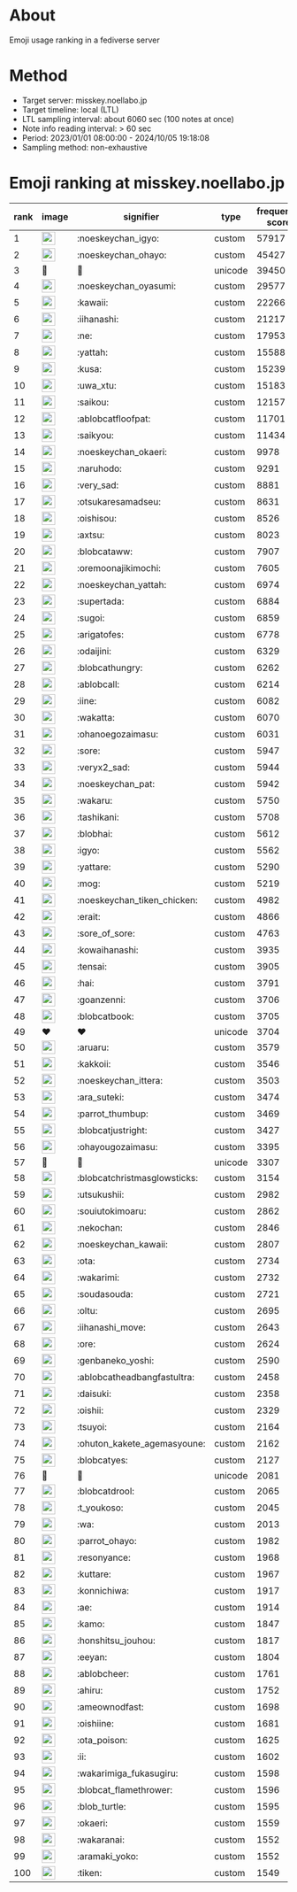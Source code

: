 # About
Emoji usage ranking in a fediverse server

# Method
- Target server: misskey.noellabo.jp
- Target timeline: local (LTL)
- LTL sampling interval: about 6060 sec (100 notes at once)
- Note info reading interval: > 60 sec
- Period: 2023/01/01 08:00:00 - 2024/10/05 19:18:08 
- Sampling method: non-exhaustive

# Emoji ranking at misskey.noellabo.jp

|rank|image|signifier|type|frequency score|
|----|----|----|----|----|
|1|<img height="24" src="https://misskey.noellabo.jp/emoji/noeskeychan_igyo.webp">|:noeskeychan_igyo:|custom|57917|
|2|<img height="24" src="https://misskey.noellabo.jp/emoji/noeskeychan_ohayo.webp">|:noeskeychan_ohayo:|custom|45427|
|3|🎉|🎉|unicode|39450|
|4|<img height="24" src="https://misskey.noellabo.jp/emoji/noeskeychan_oyasumi.webp">|:noeskeychan_oyasumi:|custom|29577|
|5|<img height="24" src="https://misskey.noellabo.jp/emoji/kawaii.webp">|:kawaii:|custom|22266|
|6|<img height="24" src="https://misskey.noellabo.jp/emoji/iihanashi.webp">|:iihanashi:|custom|21217|
|7|<img height="24" src="https://misskey.noellabo.jp/emoji/ne.webp">|:ne:|custom|17953|
|8|<img height="24" src="https://misskey.noellabo.jp/emoji/yattah.webp">|:yattah:|custom|15588|
|9|<img height="24" src="https://misskey.noellabo.jp/emoji/kusa.webp">|:kusa:|custom|15239|
|10|<img height="24" src="https://misskey.noellabo.jp/emoji/uwa_xtu.webp">|:uwa_xtu:|custom|15183|
|11|<img height="24" src="https://misskey.noellabo.jp/emoji/saikou.webp">|:saikou:|custom|12157|
|12|<img height="24" src="https://misskey.noellabo.jp/emoji/ablobcatfloofpat.webp">|:ablobcatfloofpat:|custom|11701|
|13|<img height="24" src="https://misskey.noellabo.jp/emoji/saikyou.webp">|:saikyou:|custom|11434|
|14|<img height="24" src="https://misskey.noellabo.jp/emoji/noeskeychan_okaeri.webp">|:noeskeychan_okaeri:|custom|9978|
|15|<img height="24" src="https://misskey.noellabo.jp/emoji/naruhodo.webp">|:naruhodo:|custom|9291|
|16|<img height="24" src="https://misskey.noellabo.jp/emoji/very_sad.webp">|:very_sad:|custom|8881|
|17|<img height="24" src="https://misskey.noellabo.jp/emoji/otsukaresamadseu.webp">|:otsukaresamadseu:|custom|8631|
|18|<img height="24" src="https://misskey.noellabo.jp/emoji/oishisou.webp">|:oishisou:|custom|8526|
|19|<img height="24" src="https://misskey.noellabo.jp/emoji/axtsu.webp">|:axtsu:|custom|8023|
|20|<img height="24" src="https://misskey.noellabo.jp/emoji/blobcataww.webp">|:blobcataww:|custom|7907|
|21|<img height="24" src="https://misskey.noellabo.jp/emoji/oremoonajikimochi.webp">|:oremoonajikimochi:|custom|7605|
|22|<img height="24" src="https://misskey.noellabo.jp/emoji/noeskeychan_yattah.webp">|:noeskeychan_yattah:|custom|6974|
|23|<img height="24" src="https://misskey.noellabo.jp/emoji/supertada.webp">|:supertada:|custom|6884|
|24|<img height="24" src="https://misskey.noellabo.jp/emoji/sugoi.webp">|:sugoi:|custom|6859|
|25|<img height="24" src="https://misskey.noellabo.jp/emoji/arigatofes.webp">|:arigatofes:|custom|6778|
|26|<img height="24" src="https://misskey.noellabo.jp/emoji/odaijini.webp">|:odaijini:|custom|6329|
|27|<img height="24" src="https://misskey.noellabo.jp/emoji/blobcathungry.webp">|:blobcathungry:|custom|6262|
|28|<img height="24" src="https://misskey.noellabo.jp/emoji/ablobcall.webp">|:ablobcall:|custom|6214|
|29|<img height="24" src="https://misskey.noellabo.jp/emoji/iine.webp">|:iine:|custom|6082|
|30|<img height="24" src="https://misskey.noellabo.jp/emoji/wakatta.webp">|:wakatta:|custom|6070|
|31|<img height="24" src="https://misskey.noellabo.jp/emoji/ohanoegozaimasu.webp">|:ohanoegozaimasu:|custom|6031|
|32|<img height="24" src="https://misskey.noellabo.jp/emoji/sore.webp">|:sore:|custom|5947|
|33|<img height="24" src="https://misskey.noellabo.jp/emoji/veryx2_sad.webp">|:veryx2_sad:|custom|5944|
|34|<img height="24" src="https://misskey.noellabo.jp/emoji/noeskeychan_pat.webp">|:noeskeychan_pat:|custom|5942|
|35|<img height="24" src="https://misskey.noellabo.jp/emoji/wakaru.webp">|:wakaru:|custom|5750|
|36|<img height="24" src="https://misskey.noellabo.jp/emoji/tashikani.webp">|:tashikani:|custom|5708|
|37|<img height="24" src="https://misskey.noellabo.jp/emoji/blobhai.webp">|:blobhai:|custom|5612|
|38|<img height="24" src="https://misskey.noellabo.jp/emoji/igyo.webp">|:igyo:|custom|5562|
|39|<img height="24" src="https://misskey.noellabo.jp/emoji/yattare.webp">|:yattare:|custom|5290|
|40|<img height="24" src="https://misskey.noellabo.jp/emoji/mog.webp">|:mog:|custom|5219|
|41|<img height="24" src="https://misskey.noellabo.jp/emoji/noeskeychan_tiken_chicken.webp">|:noeskeychan_tiken_chicken:|custom|4982|
|42|<img height="24" src="https://misskey.noellabo.jp/emoji/erait.webp">|:erait:|custom|4866|
|43|<img height="24" src="https://misskey.noellabo.jp/emoji/sore_of_sore.webp">|:sore_of_sore:|custom|4763|
|44|<img height="24" src="https://misskey.noellabo.jp/emoji/kowaihanashi.webp">|:kowaihanashi:|custom|3935|
|45|<img height="24" src="https://misskey.noellabo.jp/emoji/tensai.webp">|:tensai:|custom|3905|
|46|<img height="24" src="https://misskey.noellabo.jp/emoji/hai.webp">|:hai:|custom|3791|
|47|<img height="24" src="https://misskey.noellabo.jp/emoji/goanzenni.webp">|:goanzenni:|custom|3706|
|48|<img height="24" src="https://misskey.noellabo.jp/emoji/blobcatbook.webp">|:blobcatbook:|custom|3705|
|49|❤|❤|unicode|3704|
|50|<img height="24" src="https://misskey.noellabo.jp/emoji/aruaru.webp">|:aruaru:|custom|3579|
|51|<img height="24" src="https://misskey.noellabo.jp/emoji/kakkoii.webp">|:kakkoii:|custom|3546|
|52|<img height="24" src="https://misskey.noellabo.jp/emoji/noeskeychan_ittera.webp">|:noeskeychan_ittera:|custom|3503|
|53|<img height="24" src="https://misskey.noellabo.jp/emoji/ara_suteki.webp">|:ara_suteki:|custom|3474|
|54|<img height="24" src="https://misskey.noellabo.jp/emoji/parrot_thumbup.webp">|:parrot_thumbup:|custom|3469|
|55|<img height="24" src="https://misskey.noellabo.jp/emoji/blobcatjustright.webp">|:blobcatjustright:|custom|3427|
|56|<img height="24" src="https://misskey.noellabo.jp/emoji/ohayougozaimasu.webp">|:ohayougozaimasu:|custom|3395|
|57|🍗|🍗|unicode|3307|
|58|<img height="24" src="https://misskey.noellabo.jp/emoji/blobcatchristmasglowsticks.webp">|:blobcatchristmasglowsticks:|custom|3154|
|59|<img height="24" src="https://misskey.noellabo.jp/emoji/utsukushii.webp">|:utsukushii:|custom|2982|
|60|<img height="24" src="https://misskey.noellabo.jp/emoji/souiutokimoaru.webp">|:souiutokimoaru:|custom|2862|
|61|<img height="24" src="https://misskey.noellabo.jp/emoji/nekochan.webp">|:nekochan:|custom|2846|
|62|<img height="24" src="https://misskey.noellabo.jp/emoji/noeskeychan_kawaii.webp">|:noeskeychan_kawaii:|custom|2807|
|63|<img height="24" src="https://misskey.noellabo.jp/emoji/ota.webp">|:ota:|custom|2734|
|64|<img height="24" src="https://misskey.noellabo.jp/emoji/wakarimi.webp">|:wakarimi:|custom|2732|
|65|<img height="24" src="https://misskey.noellabo.jp/emoji/soudasouda.webp">|:soudasouda:|custom|2721|
|66|<img height="24" src="https://misskey.noellabo.jp/emoji/oltu.webp">|:oltu:|custom|2695|
|67|<img height="24" src="https://misskey.noellabo.jp/emoji/iihanashi_move.webp">|:iihanashi_move:|custom|2643|
|68|<img height="24" src="https://misskey.noellabo.jp/emoji/ore.webp">|:ore:|custom|2624|
|69|<img height="24" src="https://misskey.noellabo.jp/emoji/genbaneko_yoshi.webp">|:genbaneko_yoshi:|custom|2590|
|70|<img height="24" src="https://misskey.noellabo.jp/emoji/ablobcatheadbangfastultra.webp">|:ablobcatheadbangfastultra:|custom|2458|
|71|<img height="24" src="https://misskey.noellabo.jp/emoji/daisuki.webp">|:daisuki:|custom|2358|
|72|<img height="24" src="https://misskey.noellabo.jp/emoji/oishii.webp">|:oishii:|custom|2329|
|73|<img height="24" src="https://misskey.noellabo.jp/emoji/tsuyoi.webp">|:tsuyoi:|custom|2164|
|74|<img height="24" src="https://misskey.noellabo.jp/emoji/ohuton_kakete_agemasyoune.webp">|:ohuton_kakete_agemasyoune:|custom|2162|
|75|<img height="24" src="https://misskey.noellabo.jp/emoji/blobcatyes.webp">|:blobcatyes:|custom|2127|
|76|👀|👀|unicode|2081|
|77|<img height="24" src="https://misskey.noellabo.jp/emoji/blobcatdrool.webp">|:blobcatdrool:|custom|2065|
|78|<img height="24" src="https://misskey.noellabo.jp/emoji/t_youkoso.webp">|:t_youkoso:|custom|2045|
|79|<img height="24" src="https://misskey.noellabo.jp/emoji/wa.webp">|:wa:|custom|2013|
|80|<img height="24" src="https://misskey.noellabo.jp/emoji/parrot_ohayo.webp">|:parrot_ohayo:|custom|1982|
|81|<img height="24" src="https://misskey.noellabo.jp/emoji/resonyance.webp">|:resonyance:|custom|1968|
|82|<img height="24" src="https://misskey.noellabo.jp/emoji/kuttare.webp">|:kuttare:|custom|1967|
|83|<img height="24" src="https://misskey.noellabo.jp/emoji/konnichiwa.webp">|:konnichiwa:|custom|1917|
|84|<img height="24" src="https://misskey.noellabo.jp/emoji/ae.webp">|:ae:|custom|1914|
|85|<img height="24" src="https://misskey.noellabo.jp/emoji/kamo.webp">|:kamo:|custom|1847|
|86|<img height="24" src="https://misskey.noellabo.jp/emoji/honshitsu_jouhou.webp">|:honshitsu_jouhou:|custom|1817|
|87|<img height="24" src="https://misskey.noellabo.jp/emoji/eeyan.webp">|:eeyan:|custom|1804|
|88|<img height="24" src="https://misskey.noellabo.jp/emoji/ablobcheer.webp">|:ablobcheer:|custom|1761|
|89|<img height="24" src="https://misskey.noellabo.jp/emoji/ahiru.webp">|:ahiru:|custom|1752|
|90|<img height="24" src="https://misskey.noellabo.jp/emoji/ameownodfast.webp">|:ameownodfast:|custom|1698|
|91|<img height="24" src="https://misskey.noellabo.jp/emoji/oishiine.webp">|:oishiine:|custom|1681|
|92|<img height="24" src="https://misskey.noellabo.jp/emoji/ota_poison.webp">|:ota_poison:|custom|1625|
|93|<img height="24" src="https://misskey.noellabo.jp/emoji/ii.webp">|:ii:|custom|1602|
|94|<img height="24" src="https://misskey.noellabo.jp/emoji/wakarimiga_fukasugiru.webp">|:wakarimiga_fukasugiru:|custom|1598|
|95|<img height="24" src="https://misskey.noellabo.jp/emoji/blobcat_flamethrower.webp">|:blobcat_flamethrower:|custom|1596|
|96|<img height="24" src="https://misskey.noellabo.jp/emoji/blob_turtle.webp">|:blob_turtle:|custom|1595|
|97|<img height="24" src="https://misskey.noellabo.jp/emoji/okaeri.webp">|:okaeri:|custom|1559|
|98|<img height="24" src="https://misskey.noellabo.jp/emoji/wakaranai.webp">|:wakaranai:|custom|1552|
|99|<img height="24" src="https://misskey.noellabo.jp/emoji/aramaki_yoko.webp">|:aramaki_yoko:|custom|1552|
|100|<img height="24" src="https://misskey.noellabo.jp/emoji/tiken.webp">|:tiken:|custom|1549|
